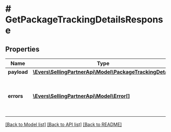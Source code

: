 # # GetPackageTrackingDetailsResponse

## Properties

Name | Type | Description | Notes
------------ | ------------- | ------------- | -------------
**payload** | [**\Evers\SellingPartnerApi\Model\PackageTrackingDetails**](PackageTrackingDetails.md) |  | [optional]
**errors** | [**\Evers\SellingPartnerApi\Model\Error[]**](Error.md) | A list of error responses returned when a request is unsuccessful. | [optional]

[[Back to Model list]](../../README.md#models) [[Back to API list]](../../README.md#endpoints) [[Back to README]](../../README.md)
